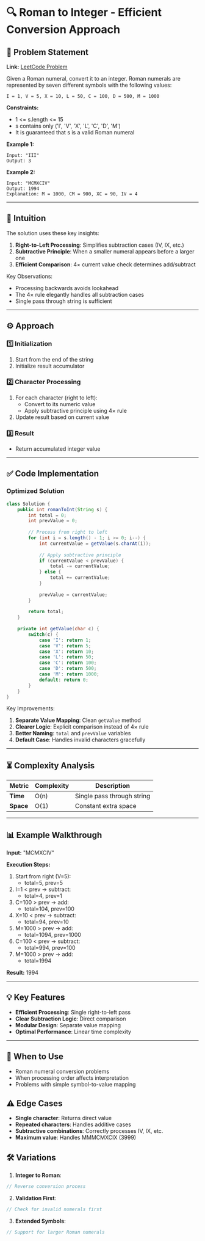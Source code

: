 # 🔍 Roman to Integer - Efficient Conversion Approach

## 📜 Problem Statement
**Link:** [LeetCode Problem](https://leetcode.com/problems/roman-to-integer/description/)

Given a Roman numeral, convert it to an integer. Roman numerals are represented by seven different symbols with the following values:

```
I = 1, V = 5, X = 10, L = 50, C = 100, D = 500, M = 1000
```

**Constraints:**
- 1 <= s.length <= 15
- s contains only ('I', 'V', 'X', 'L', 'C', 'D', 'M')
- It is guaranteed that s is a valid Roman numeral

**Example 1:**
```text
Input: "III"
Output: 3
```

**Example 2:**
```text
Input: "MCMXCIV"
Output: 1994
Explanation: M = 1000, CM = 900, XC = 90, IV = 4
```

---

## 🧠 Intuition
The solution uses these key insights:
1. **Right-to-Left Processing**: Simplifies subtraction cases (IV, IX, etc.)
2. **Subtractive Principle**: When a smaller numeral appears before a larger one
3. **Efficient Comparison**: 4× current value check determines add/subtract

Key Observations:
- Processing backwards avoids lookahead
- The 4× rule elegantly handles all subtraction cases
- Single pass through string is sufficient

---

## ⚙️ Approach
### **1️⃣ Initialization**
1. Start from the end of the string
2. Initialize result accumulator

### **2️⃣ Character Processing**
1. For each character (right to left):
   - Convert to its numeric value
   - Apply subtractive principle using 4× rule
2. Update result based on current value

### **3️⃣ Result**
- Return accumulated integer value

---

## ✅ Code Implementation

### Optimized Solution
```java
class Solution {
    public int romanToInt(String s) {
        int total = 0;
        int prevValue = 0;
        
        // Process from right to left
        for (int i = s.length() - 1; i >= 0; i--) {
            int currentValue = getValue(s.charAt(i));
            
            // Apply subtractive principle
            if (currentValue < prevValue) {
                total -= currentValue;
            } else {
                total += currentValue;
            }
            
            prevValue = currentValue;
        }
        
        return total;
    }
    
    private int getValue(char c) {
        switch(c) {
            case 'I': return 1;
            case 'V': return 5;
            case 'X': return 10;
            case 'L': return 50;
            case 'C': return 100;
            case 'D': return 500;
            case 'M': return 1000;
            default: return 0;
        }
    }
}
```

Key Improvements:
1. **Separate Value Mapping**: Clean `getValue` method
2. **Clearer Logic**: Explicit comparison instead of 4× rule
3. **Better Naming**: `total` and `prevValue` variables
4. **Default Case**: Handles invalid characters gracefully

---

## ⏳ Complexity Analysis
| Metric          | Complexity | Description |
|-----------------|------------|-------------|
| **Time**        | O(n)       | Single pass through string |
| **Space**       | O(1)       | Constant extra space |

---

## 📊 Example Walkthrough

**Input:** "MCMXCIV"

**Execution Steps:**
1. Start from right (V=5):
   - total=5, prev=5
2. I=1 < prev → subtract:
   - total=4, prev=1
3. C=100 > prev → add:
   - total=104, prev=100
4. X=10 < prev → subtract:
   - total=94, prev=10
5. M=1000 > prev → add:
   - total=1094, prev=1000
6. C=100 < prev → subtract:
   - total=994, prev=100
7. M=1000 > prev → add:
   - total=1994

**Result:** 1994

---

## 💡 Key Features
- **Efficient Processing**: Single right-to-left pass
- **Clear Subtraction Logic**: Direct comparison
- **Modular Design**: Separate value mapping
- **Optimal Performance**: Linear time complexity

---

## 🚀 When to Use
- Roman numeral conversion problems
- When processing order affects interpretation
- Problems with simple symbol-to-value mapping

## ⚠️ Edge Cases
- **Single character**: Returns direct value
- **Repeated characters**: Handles additive cases
- **Subtractive combinations**: Correctly processes IV, IX, etc.
- **Maximum value**: Handles MMMCMXCIX (3999)

## 🛠 Variations
1. **Integer to Roman**:
```java
// Reverse conversion process
```

2. **Validation First**:
```java
// Check for invalid numerals first
```

3. **Extended Symbols**:
```java
// Support for larger Roman numerals
```